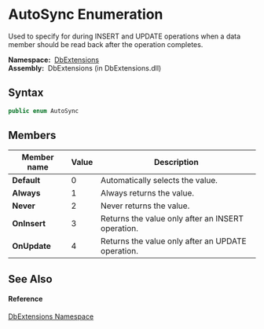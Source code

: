 AutoSync Enumeration
====================
  Used to specify for during INSERT and UPDATE operations when a data member should be read back after the operation completes.

  **Namespace:**  [DbExtensions][1]  
  **Assembly:**  DbExtensions (in DbExtensions.dll)

Syntax
------

```csharp
public enum AutoSync
```


Members
-------

Member name  | Value | Description                                       
------------ | ----- | ------------------------------------------------- 
**Default**  | 0     | Automatically selects the value.                  
**Always**   | 1     | Always returns the value.                         
**Never**    | 2     | Never returns the value.                          
**OnInsert** | 3     | Returns the value only after an INSERT operation. 
**OnUpdate** | 4     | Returns the value only after an UPDATE operation. 


See Also
--------

#### Reference
[DbExtensions Namespace][1]  

[1]: ../README.md